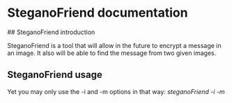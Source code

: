 # SteganoFriend documentation

## SteganoFriend introduction

SteganoFriend is a tool that will allow in the future to encrypt a message in
an image. It also will be able to find the message from two given images.

## SteganoFriend usage

Yet you may only use the -i and -m options in that way:
*steganoFriend -i <inputFile> -m <message>*
